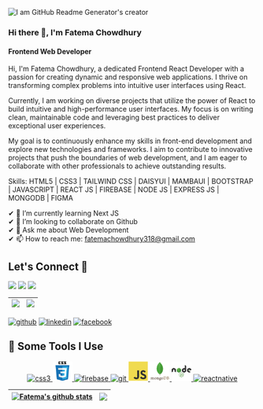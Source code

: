 ![I am GitHub Readme Generator's creator](https://i.ibb.co/mb07H2g/banner.jpg)

### Hi there 👋, I'm Fatema Chowdhury
#### Frontend Web Developer

Hi, I'm Fatema Chowdhury, a dedicated Frontend React Developer with a passion for creating dynamic and responsive web applications. I thrive on transforming complex problems into intuitive user interfaces using React.

Currently, I am working on diverse projects that utilize the power of React to build intuitive and high-performance user interfaces. My focus is on writing clean, maintainable code and leveraging best practices to deliver exceptional user experiences.

My goal is to continuously enhance my skills in front-end development and explore new technologies and frameworks. I aim to contribute to innovative projects that push the boundaries of web development, and I am eager to collaborate with other professionals to achieve outstanding results.

Skills: HTML5 | CSS3 | TAILWIND CSS | DAISYUI | MAMBAUI | BOOTSTRAP | JAVASCRIPT | REACT JS | FIREBASE | NODE JS | EXPRESS JS | MONGODB | FIGMA

✔ 🌱 I’m currently learning Next JS <br>
✔ 👯 I’m looking to collaborate on Github <br>
✔ 💬 Ask me about Web Development <br>
✔ 📫 How to reach me: fatemachowdhury318@gmail.com <be>

## Let's Connect :handshake:

 <a href="mailto:contact@daniels-roth-stan.fr?subject=[GitHub]%20🔥%20Prise%20de%20contact&body=Bonjour%20Stan%2C%0A%0AJe%20viens%20vers%20toi%20aujourd%27hui%20apr%C3%A8s%20avoir%20vu%20ton%20profil%20GitHub%20pour%20..."><img src="https://img.shields.io/badge/e‑mail-D14836.svg?style=for-the-badge&logo=GMail&logoColor=white"/></a>
  <a href="https://twitch.tv/mrstandu33"><img src="https://img.shields.io/badge/twitch-9146FF.svg?style=for-the-badge&logo=twitch&logoColor=white"/></a>
  <a href="https://linkedin.com/in/stan-daniels-roth-278478127"><img src="https://img.shields.io/badge/linkedin-0077B5.svg?style=for-the-badge&logo=linkedin&logoColor=white"/></a>


<a href="https://www.linkedin.com/in/tusharmit/"><img src="https://cdn2.iconfinder.com/data/icons/social-media-2285/512/1_Linkedin_unofficial_colored_svg-128.png" width="40"></a>|<a href="https://www.kaggle.com/techytushar/"><img src="https://img.icons8.com/color/96/000000/facebook.png" width="40"></a>
|--|--|

[<img src='https://cdn.jsdelivr.net/npm/simple-icons@3.0.1/icons/github.svg' alt='github' height='40'>](https://github.com/ChowdhuryFatema)  [<img src='https://cdn.jsdelivr.net/npm/simple-icons@3.0.1/icons/linkedin.svg' alt='linkedin' height='40'>](https://www.linkedin.com/in/fatemachowdhury318/)  [<img src='https://cdn.jsdelivr.net/npm/simple-icons@3.0.1/icons/facebook.svg' alt='facebook' height='40'>](https://www.facebook.com/fatema.chowdhury.568089/)  

## 🚀 Some Tools I Use

<p align="center"> <a href="https://www.w3schools.com/css/" target="_blank"> <img src="https://github.com/MarikIshtar007/MarikIshtar007/blob/master/images/html.svg" alt="css3" width="40" height="40"/> </a> <a href="https://www.w3schools.com/css/" target="_blank"> <img src="https://raw.githubusercontent.com/devicons/devicon/master/icons/css3/css3-original-wordmark.svg" alt="css3" width="40" height="40"/> </a> <a href="https://firebase.google.com/" target="_blank"> <img src="https://www.vectorlogo.zone/logos/firebase/firebase-icon.svg" alt="firebase" width="40" height="40"/> </a>  <a href="https://git-scm.com/" target="_blank"> <img src="https://www.vectorlogo.zone/logos/git-scm/git-scm-icon.svg" alt="git" width="40" height="40"/> </a> <a href="https://developer.mozilla.org/en-US/docs/Web/JavaScript" target="_blank"> <img src="https://raw.githubusercontent.com/devicons/devicon/master/icons/javascript/javascript-original.svg" alt="javascript" width="40" height="40"/> </a> <a href="https://www.mongodb.com/" target="_blank"> <img src="https://raw.githubusercontent.com/devicons/devicon/master/icons/mongodb/mongodb-original-wordmark.svg" alt="mongodb" width="40" height="40"/> </a> <a href="https://nodejs.org" target="_blank"> <img src="https://raw.githubusercontent.com/devicons/devicon/master/icons/nodejs/nodejs-original-wordmark.svg" alt="nodejs" width="40" height="40"/> </a> <a href="https://reactnative.dev/" target="_blank"> <img src="https://reactnative.dev/img/header_logo.svg" alt="reactnative" width="40" height="40"/> </a>  </p>

| <a href="https://github.com/chowdhuryfatema/github-readme-stats"><img align="center" src="https://github-readme-stats.vercel.app/api?username=chowdhuryfatema&show_icons=true&include_all_commits=true&theme=buefy&hide_border=true" alt="Fatema's github stats" /></a> | <a href="https://github.com/chowdhuryfatema/github-readme-stats"><img align="center" src="https://github-readme-stats.vercel.app/api/top-langs/?username=chowdhuryfatema&layout=compact&theme=buefy&hide_border=true" /></a> |
| ------------- | ------------- |

